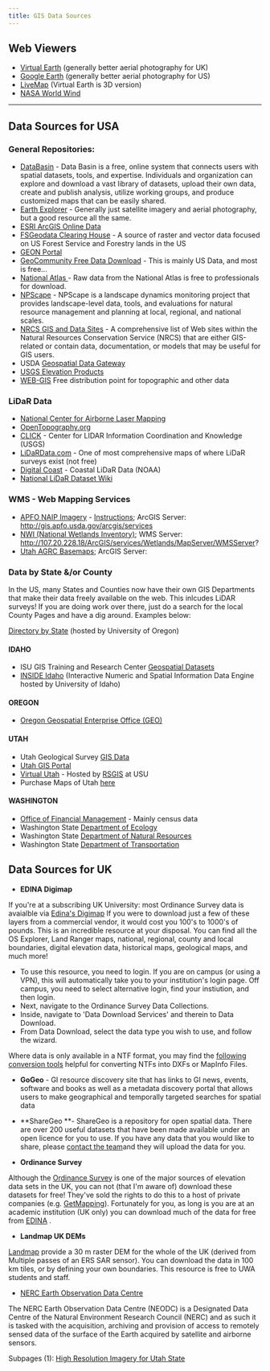 ```yaml
---
title: GIS Data Sources
---
```




## Web Viewers

- [Virtual Earth](http://www.microsoft.com/virtualearth/default.mspx) (generally better aerial photography for UK)
- [Google Earth](http://earth.google.com/) (generally better aerial photography for US)
- [LiveMap](http://maps.live.com/) (Virtual Earth is 3D version)
- [NASA World Wind](http://worldwind.arc.nasa.gov/)

------

## Data Sources for USA

### General Repositories:

- [DataBasin](http://databasin.org/) - Data Basin is a free, online system that connects users with spatial datasets, tools, and expertise. Individuals and organization can explore and download a vast library of datasets, upload their own data, create and publish analysis, utilize working groups, and produce customized maps that can be easily shared.
- [Earth Explorer](http://earthexplorer.usgs.gov/) - Generally just satellite imagery and aerial photography, but a good resource all the same.
- [ESRI ArcGIS Online Data](http://www.esri.com/products/index.html#data_panel)
- [FSGeodata Clearing House](http://data.fs.usda.gov/geodata/rastergateway/) - A source of raster and vector data focused on US Forest Service and Forestry lands in the US
- [GEON Portal](https://portal.geongrid.org/gridsphere/gridsphere)
- [GeoCommunity Free Data Download](http://data.geocomm.com/) - This is mainly US Data, and most is free...
- [National Atlas  ](http://www.nationalatlas.gov/)- Raw data from the National Atlas is free to professionals for download. 
- [NPScape](http://science.nature.nps.gov/im/monitor/npscape/index.cfm) - NPScape is a landscape dynamics monitoring project that provides landscape-level data, tools, and evaluations for natural resource management and planning at local, regional, and national scales.
- [NRCS GIS and Data Sites](https://gdg.sc.egov.usda.gov/) - A comprehensive list of Web sites within the Natural Resources Conservation Service (NRCS) that are either GIS-related or contain data, documentation, or models that may be useful for GIS users.
- USDA [Geospatial Data Gateway](http://datagateway.nrcs.usda.gov/)
- [USGS Elevation Products](http://eros.usgs.gov/elevation-products)
- [WEB-GIS](http://www.webgis.com/terraindata.html) Free distribution point for topographic and other data

### LiDaR Data

- [National Center for Airborne Laser Mapping](http://www.ncalm.org/)
- [OpenTopography.org](http://opentopography.org/)
- [CLICK](https://lta.cr.usgs.gov/lidar_digitalelevation) - Center for LIDAR Information Coordination and Knowledge (USGS)
- [LiDaRData.com](javascript:void(0);) - One of most comprehensive maps of where LiDaR surveys exist (not free)
- [Digital Coast](http://www.csc.noaa.gov/digitalcoast/data/coastallidar) - Coastal LiDaR Data (NOAA)
- [National LiDaR Dataset Wiki](http://en.wikipedia.org/wiki/National_LIDAR_Dataset_-_USA)

### WMS - Web Mapping Services

- [APFO NAIP Imagery](http://www.fsa.usda.gov/FSA/apfoapp?area=home&subject=prog&topic=nai) - [Instructions](http://www.fsa.usda.gov/Internet/FSA_File/2013_apfo_webservice_10x.pdf); ArcGIS Server: http://gis.apfo.usda.gov/arcgis/services
- [NWI (National Wetlands Inventory)](http://www.fws.gov/Wetlands/Data/Web-Map-Services.html); WMS Server: http://107.20.228.18/ArcGIS/services/Wetlands/MapServer/WMSServer?
- [Utah AGRC Basemaps](http://gis.utah.gov/data/sgid-base-map-services-arcmap/); ArcGIS Server: 

### Data by State &/or County

In the US, many States and Counties now have their own GIS Departments that make their data freely available on the web. This inlcudes LiDAR surveys! If you are doing work over there, just do a search for the local County Pages and have a dig around. Examples below:

[Directory by State](http://libweb.uoregon.edu/map/map_section/map_Statedatasets.html) (hosted by University of Oregon)

#### IDAHO

- ISU GIS Training and Research Center [Geospatial Datasets](http://giscenter.isu.edu/Data/index.htm)
- [INSIDE Idaho](http://insideidaho.org/) (Interactive Numeric and Spatial Information Data Engine hosted by University of Idaho)

#### OREGON

- [Oregon Geospatial Enterprise Office (GEO)](http://gis.oregon.gov/DAS/EISPD/GEO/index.shtml)

#### UTAH

- Utah Geological Survey [GIS Data](http://geology.utah.gov/maps/gis/index.htm)
- [Utah GIS Portal](http://agrc.its.state.ut.us/)
- [Virtual Utah](http://earth.gis.usu.edu/utah/links.html) - Hosted by [RSGIS](http://www.gis.usu.edu/index.html) at USU
- Purchase Maps of Utah [here](http://www.mapstore.utah.gov/)

#### WASHINGTON

- [Office of Financial Management](http://www.ofm.wa.gov/pop/geographic/default.asp) - Mainly census data
- Washington State [Department of Ecology](http://www.ecy.wa.gov/services/gis/data/data.htm)
- Washington State [Department of Natural Resources](http://www.dnr.wa.gov/programs-and-services/geology/publications-and-data/gis-data-and-databases)
- Washington State [Department of Transportation](http://www.wsdot.wa.gov/Mapsdata/geodatacatalog/)

## Data Sources for UK

- **EDINA Digimap**

If you're at a subscribing UK University: most Ordinance Survey data is avaialble via [Edina's Digimap](http://edina.ac.uk/) If you were to download just a few of these layers from a commercial vendor, it would cost you 100's to 1000's of pounds. This is an incredible resource at your disposal. You can find all the OS Explorer, Land Ranger maps, national, regional, county and local boundaries, digital elevation data, historical maps, geological maps, and much more!

- To use this resource, you need to login. If you are on campus (or using a VPN), this will automatically take you to your institution's login page. Off campus, you need to select alternative login, find your instiution, and then login.
- Next, navigate to the Ordinance Survey Data Collections.
- Inside, navigate to 'Data Download Services' and therein to Data Download.
- From Data Download, select the data type you wish to use, and follow the wizard.

Where data is only available in a NTF format, you may find the [following conversion tools](http://www.bodley.ox.ac.uk/guides/maps/translat.htm) helpful for converting NTFs into DXFs or MapInfo Files.

- **GoGeo** - GI resource discovery site that has links to GI news, events, software and books as well as a metadata discovery portal that allows users to make geographical and temporally targeted searches for spatial data


- **ShareGeo  **- ShareGeo is a repository for open spatial data. There are over 200 useful datasets that have been made available under an open licence for you to use. If you have any data that you would like to share, please [contact the team](http://www.sharegeo.ac.uk/contact-form)and they will upload the data for you.


- **Ordinance Survey**

Although the [Ordinance Survey](http://www.ordnancesurvey.co.uk/oswebsite/) is one of the major sources of elevation data sets in the UK, you can not (that I'm aware of) download these datasets for free! They've sold the rights to do this to a host of private companies (e.g. [GetMapping](http://www2.getmapping.com/webshop/Web/Business/Static/ProductsAndServices/ProductsAndSamples.aspx)). Fortunately for you, as long is you are at an academic institution (UK only) you can download much of the data for free from [EDINA](http://edina.ac.uk/) . 

- **Landmap UK DEMs**

[Landmap](http://catalogue.ceda.ac.uk/uuid/7f1280cf215da6f8001eae5c2f019fe8) provide a 30 m raster DEM for the whole of the UK (derived from Multiple passes of an ERS SAR sensor). You can download the data in 100 km tiles, or by defining your own boundaries. This resource is free to UWA students and staff.

- [NERC Earth Observation Data Centre](http://www.neodc.rl.ac.uk/)

The NERC Earth Observation Data Centre (NEODC) is a Designated Data Centre of the Natural Environment Research Council (NERC) and as such it is tasked with the acquisition, archiving and provision of access to remotely sensed data of the surface of the Earth acquired by satellite and airborne sensors.

Subpages (1): [High Resolution Imagery for Utah State]({{site.baseurl}}/resources/how-to-guides/gis-help/gis-data-sources/high-resolution-imagery-for-utah-state)